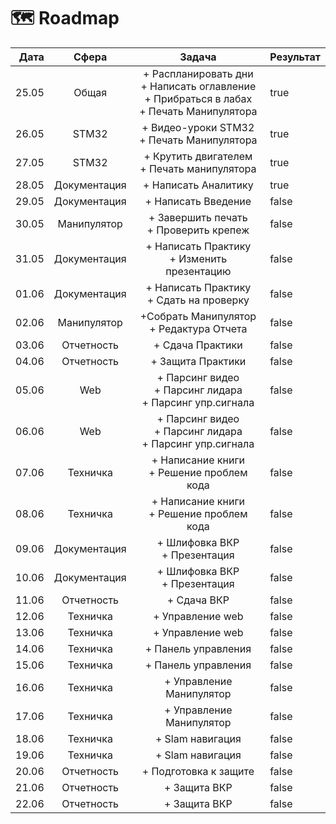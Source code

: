 # 🗺 Roadmap

<table><thead><tr><th align="right">Дата</th><th align="center">Сфера</th><th align="center">Задача</th><th data-type="checkbox">Результат</th></tr></thead><tbody><tr><td align="right">25.05</td><td align="center">Общая</td><td align="center">+ Распланировать дни<br>+ Написать оглавление<br>+ Прибраться в лабах<br>+ Печать Манипулятора</td><td>true</td></tr><tr><td align="right">26.05</td><td align="center">STM32</td><td align="center">+ Видео-уроки STM32<br>+ Печать Манипулятора</td><td>true</td></tr><tr><td align="right">27.05</td><td align="center">STM32</td><td align="center">+ Крутить двигателем<br>+ Печать манипулятора</td><td>true</td></tr><tr><td align="right">28.05</td><td align="center">Документация</td><td align="center">+ Написать Аналитику</td><td>true</td></tr><tr><td align="right">29.05</td><td align="center">Документация</td><td align="center">+ Написать Введение </td><td>false</td></tr><tr><td align="right">30.05</td><td align="center">Манипулятор</td><td align="center">+ Завершить печать<br>+ Проверить крепеж</td><td>false</td></tr><tr><td align="right">31.05</td><td align="center">Документация</td><td align="center">+ Написать Практику<br>+ Изменить презентацию</td><td>false</td></tr><tr><td align="right">01.06</td><td align="center"> Документация</td><td align="center">+ Написать Практику<br>+ Сдать на проверку</td><td>false</td></tr><tr><td align="right">02.06</td><td align="center">Манипулятор</td><td align="center">+Собрать Манипулятор<br>+ Редактура Отчета</td><td>false</td></tr><tr><td align="right">03.06</td><td align="center">Отчетность</td><td align="center">+ Сдача Практики</td><td>false</td></tr><tr><td align="right">04.06</td><td align="center">Отчетность</td><td align="center">+ Защита Практики</td><td>false</td></tr><tr><td align="right">05.06</td><td align="center">Web</td><td align="center">+ Парсинг видео<br>+ Парсинг лидара<br>+ Парсинг упр.сигнала</td><td>false</td></tr><tr><td align="right">06.06</td><td align="center">Web</td><td align="center">+ Парсинг видео<br>+ Парсинг лидара<br>+ Парсинг упр.сигнала</td><td>false</td></tr><tr><td align="right">07.06</td><td align="center">Техничка</td><td align="center">+ Написание книги<br>+ Решение проблем кода</td><td>false</td></tr><tr><td align="right">08.06</td><td align="center">Техничка</td><td align="center">+ Написание книги<br>+ Решение проблем кода</td><td>false</td></tr><tr><td align="right">09.06</td><td align="center">Документация</td><td align="center">+ Шлифовка ВКР<br>+ Презентация</td><td>false</td></tr><tr><td align="right">10.06</td><td align="center">Документация</td><td align="center">+ Шлифовка ВКР<br>+ Презентация</td><td>false</td></tr><tr><td align="right">11.06</td><td align="center">Отчетность</td><td align="center">+ Сдача ВКР</td><td>false</td></tr><tr><td align="right">12.06</td><td align="center">Техничка</td><td align="center">+ Управление web</td><td>false</td></tr><tr><td align="right">13.06</td><td align="center">Техничка </td><td align="center">+ Управление web</td><td>false</td></tr><tr><td align="right">14.06</td><td align="center">Техничка</td><td align="center">+ Панель управления</td><td>false</td></tr><tr><td align="right">15.06</td><td align="center">Техничка </td><td align="center">+ Панель управления</td><td>false</td></tr><tr><td align="right">16.06</td><td align="center">Техничка </td><td align="center">+ Управление Манипулятор</td><td>false</td></tr><tr><td align="right">17.06</td><td align="center">Техничка </td><td align="center">+ Управление Манипулятор</td><td>false</td></tr><tr><td align="right">18.06</td><td align="center">Техничка </td><td align="center">+ Slam навигация</td><td>false</td></tr><tr><td align="right">19.06</td><td align="center">Техничка </td><td align="center">+ Slam навигация</td><td>false</td></tr><tr><td align="right">20.06</td><td align="center">Отчетность</td><td align="center">+ Подготовка к защите</td><td>false</td></tr><tr><td align="right">21.06</td><td align="center">Отчетность</td><td align="center">+ Защита ВКР</td><td>false</td></tr><tr><td align="right">22.06</td><td align="center">Отчетность</td><td align="center">+ Защита ВКР</td><td>false</td></tr></tbody></table>
